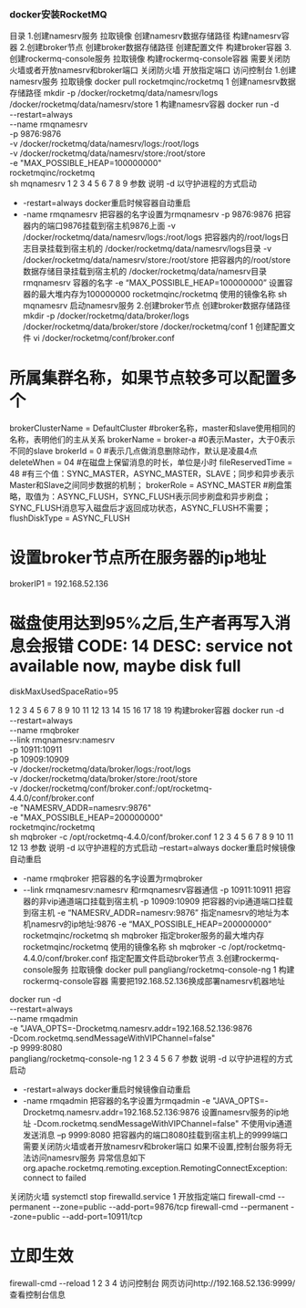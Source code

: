 ### docker安装RocketMQ

 目录
1.创建namesrv服务
拉取镜像
创建namesrv数据存储路径
构建namesrv容器
2.创建broker节点
创建broker数据存储路径
创建配置文件
构建broker容器
3.创建rockermq-console服务
拉取镜像
构建rockermq-console容器
需要关闭防火墙或者开放namesrv和broker端口
关闭防火墙
开放指定端口
访问控制台
1.创建namesrv服务
拉取镜像
docker pull rocketmqinc/rocketmq
1
创建namesrv数据存储路径
mkdir -p  /docker/rocketmq/data/namesrv/logs   /docker/rocketmq/data/namesrv/store
1
构建namesrv容器
docker run -d \
--restart=always \
--name rmqnamesrv \
-p 9876:9876 \
-v /docker/rocketmq/data/namesrv/logs:/root/logs \
-v /docker/rocketmq/data/namesrv/store:/root/store \
-e "MAX_POSSIBLE_HEAP=100000000" \
rocketmqinc/rocketmq \
sh mqnamesrv 
1
2
3
4
5
6
7
8
9
参数	说明
-d	以守护进程的方式启动
- -restart=always	docker重启时候容器自动重启
- -name rmqnamesrv	把容器的名字设置为rmqnamesrv
-p 9876:9876	把容器内的端口9876挂载到宿主机9876上面
-v /docker/rocketmq/data/namesrv/logs:/root/logs	把容器内的/root/logs日志目录挂载到宿主机的 /docker/rocketmq/data/namesrv/logs目录
-v /docker/rocketmq/data/namesrv/store:/root/store	把容器内的/root/store数据存储目录挂载到宿主机的 /docker/rocketmq/data/namesrv目录
rmqnamesrv	容器的名字
-e “MAX_POSSIBLE_HEAP=100000000”	设置容器的最大堆内存为100000000
rocketmqinc/rocketmq	使用的镜像名称
sh mqnamesrv	启动namesrv服务
2.创建broker节点
创建broker数据存储路径
mkdir -p  /docker/rocketmq/data/broker/logs   /docker/rocketmq/data/broker/store /docker/rocketmq/conf
1
创建配置文件
vi /docker/rocketmq/conf/broker.conf
# 所属集群名称，如果节点较多可以配置多个
brokerClusterName = DefaultCluster
#broker名称，master和slave使用相同的名称，表明他们的主从关系
brokerName = broker-a
#0表示Master，大于0表示不同的slave
brokerId = 0
#表示几点做消息删除动作，默认是凌晨4点
deleteWhen = 04
#在磁盘上保留消息的时长，单位是小时
fileReservedTime = 48
#有三个值：SYNC_MASTER，ASYNC_MASTER，SLAVE；同步和异步表示Master和Slave之间同步数据的机制；
brokerRole = ASYNC_MASTER
#刷盘策略，取值为：ASYNC_FLUSH，SYNC_FLUSH表示同步刷盘和异步刷盘；SYNC_FLUSH消息写入磁盘后才返回成功状态，ASYNC_FLUSH不需要；
flushDiskType = ASYNC_FLUSH
# 设置broker节点所在服务器的ip地址
brokerIP1 = 192.168.52.136
# 磁盘使用达到95%之后,生产者再写入消息会报错 CODE: 14 DESC: service not available now, maybe disk full
diskMaxUsedSpaceRatio=95

1
2
3
4
5
6
7
8
9
10
11
12
13
14
15
16
17
18
19
构建broker容器
docker run -d  \
--restart=always \
--name rmqbroker \
--link rmqnamesrv:namesrv \
-p 10911:10911 \
-p 10909:10909 \
-v  /docker/rocketmq/data/broker/logs:/root/logs \
-v  /docker/rocketmq/data/broker/store:/root/store \
-v /docker/rocketmq/conf/broker.conf:/opt/rocketmq-4.4.0/conf/broker.conf \
-e "NAMESRV_ADDR=namesrv:9876" \
-e "MAX_POSSIBLE_HEAP=200000000" \
rocketmqinc/rocketmq \
sh mqbroker -c /opt/rocketmq-4.4.0/conf/broker.conf 
1
2
3
4
5
6
7
8
9
10
11
12
13
参数	说明
-d	以守护进程的方式启动
–restart=always	docker重启时候镜像自动重启
- -name rmqbroker	把容器的名字设置为rmqbroker
- --link rmqnamesrv:namesrv	和rmqnamesrv容器通信
-p 10911:10911	把容器的非vip通道端口挂载到宿主机
-p 10909:10909	把容器的vip通道端口挂载到宿主机
-e “NAMESRV_ADDR=namesrv:9876”	指定namesrv的地址为本机namesrv的ip地址:9876
-e “MAX_POSSIBLE_HEAP=200000000” rocketmqinc/rocketmq sh mqbroker	指定broker服务的最大堆内存
rocketmqinc/rocketmq	使用的镜像名称
sh mqbroker -c /opt/rocketmq-4.4.0/conf/broker.conf	指定配置文件启动broker节点
3.创建rockermq-console服务
拉取镜像
docker pull pangliang/rocketmq-console-ng
1
构建rockermq-console容器
需要把192.168.52.136换成部署namesrv机器地址

docker run -d \
--restart=always \
--name rmqadmin \
-e "JAVA_OPTS=-Drocketmq.namesrv.addr=192.168.52.136:9876 \
-Dcom.rocketmq.sendMessageWithVIPChannel=false" \
-p 9999:8080 \
pangliang/rocketmq-console-ng
1
2
3
4
5
6
7
参数	说明
-d	以守护进程的方式启动
- -restart=always	docker重启时候镜像自动重启
- -name rmqadmin	把容器的名字设置为rmqadmin
-e "JAVA_OPTS=-Drocketmq.namesrv.addr=192.168.52.136:9876	设置namesrv服务的ip地址
-Dcom.rocketmq.sendMessageWithVIPChannel=false"	不使用vip通道发送消息
–p 9999:8080	把容器内的端口8080挂载到宿主机上的9999端口
需要关闭防火墙或者开放namesrv和broker端口
如果不设置,控制台服务将无法访问namesrv服务
异常信息如下
org.apache.rocketmq.remoting.exception.RemotingConnectException: connect to failed



关闭防火墙
systemctl stop firewalld.service
1
开放指定端口
firewall-cmd --permanent --zone=public --add-port=9876/tcp
firewall-cmd --permanent --zone=public --add-port=10911/tcp
# 立即生效
firewall-cmd --reload
1
2
3
4
访问控制台
网页访问http://192.168.52.136:9999/查看控制台信息

 
